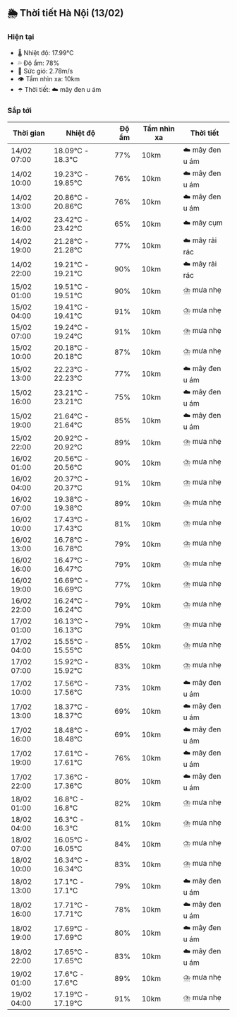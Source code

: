 ## 🌦️ Thời tiết Hà Nội (13/02)

### Hiện tại

- 🌡️ Nhiệt độ: 17.99℃
- 💦 Độ ẩm: 78%
- 💨 Sức gió: 2.78m/s
- 👁️ Tầm nhìn xa: 10km
- ☂️ Thời tiết: ☁️ mây đen u ám

### Sắp tới

| Thời gian | Nhiệt độ | Độ ẩm | Tầm nhìn xa | Thời tiết |
| --- | --- | --- | --- | --- |
| 14/02 07:00 | 18.09℃ - 18.3℃ | 77% | 10km | ☁️ mây đen u ám |
| 14/02 10:00 | 19.23℃ - 19.85℃ | 76% | 10km | ☁️ mây đen u ám |
| 14/02 13:00 | 20.86℃ - 20.86℃ | 76% | 10km | ☁️ mây đen u ám |
| 14/02 16:00 | 23.42℃ - 23.42℃ | 65% | 10km | ☁️ mây cụm |
| 14/02 19:00 | 21.28℃ - 21.28℃ | 77% | 10km | ☁️ mây rải rác |
| 14/02 22:00 | 19.21℃ - 19.21℃ | 90% | 10km | ☁️ mây rải rác |
| 15/02 01:00 | 19.51℃ - 19.51℃ | 90% | 10km | ⛈️ mưa nhẹ |
| 15/02 04:00 | 19.41℃ - 19.41℃ | 91% | 10km | ⛈️ mưa nhẹ |
| 15/02 07:00 | 19.24℃ - 19.24℃ | 91% | 10km | ⛈️ mưa nhẹ |
| 15/02 10:00 | 20.18℃ - 20.18℃ | 87% | 10km | ⛈️ mưa nhẹ |
| 15/02 13:00 | 22.23℃ - 22.23℃ | 77% | 10km | ☁️ mây đen u ám |
| 15/02 16:00 | 23.21℃ - 23.21℃ | 75% | 10km | ☁️ mây đen u ám |
| 15/02 19:00 | 21.64℃ - 21.64℃ | 85% | 10km | ☁️ mây đen u ám |
| 15/02 22:00 | 20.92℃ - 20.92℃ | 89% | 10km | ⛈️ mưa nhẹ |
| 16/02 01:00 | 20.56℃ - 20.56℃ | 90% | 10km | ⛈️ mưa nhẹ |
| 16/02 04:00 | 20.37℃ - 20.37℃ | 91% | 10km | ⛈️ mưa nhẹ |
| 16/02 07:00 | 19.38℃ - 19.38℃ | 89% | 10km | ⛈️ mưa nhẹ |
| 16/02 10:00 | 17.43℃ - 17.43℃ | 81% | 10km | ⛈️ mưa nhẹ |
| 16/02 13:00 | 16.78℃ - 16.78℃ | 79% | 10km | ⛈️ mưa nhẹ |
| 16/02 16:00 | 16.47℃ - 16.47℃ | 79% | 10km | ⛈️ mưa nhẹ |
| 16/02 19:00 | 16.69℃ - 16.69℃ | 77% | 10km | ⛈️ mưa nhẹ |
| 16/02 22:00 | 16.24℃ - 16.24℃ | 79% | 10km | ⛈️ mưa nhẹ |
| 17/02 01:00 | 16.13℃ - 16.13℃ | 79% | 10km | ⛈️ mưa nhẹ |
| 17/02 04:00 | 15.55℃ - 15.55℃ | 85% | 10km | ⛈️ mưa nhẹ |
| 17/02 07:00 | 15.92℃ - 15.92℃ | 83% | 10km | ⛈️ mưa nhẹ |
| 17/02 10:00 | 17.56℃ - 17.56℃ | 73% | 10km | ☁️ mây đen u ám |
| 17/02 13:00 | 18.37℃ - 18.37℃ | 69% | 10km | ☁️ mây đen u ám |
| 17/02 16:00 | 18.48℃ - 18.48℃ | 69% | 10km | ☁️ mây đen u ám |
| 17/02 19:00 | 17.61℃ - 17.61℃ | 76% | 10km | ☁️ mây đen u ám |
| 17/02 22:00 | 17.36℃ - 17.36℃ | 80% | 10km | ☁️ mây đen u ám |
| 18/02 01:00 | 16.8℃ - 16.8℃ | 82% | 10km | ⛈️ mưa nhẹ |
| 18/02 04:00 | 16.3℃ - 16.3℃ | 81% | 10km | ⛈️ mưa nhẹ |
| 18/02 07:00 | 16.05℃ - 16.05℃ | 84% | 10km | ⛈️ mưa nhẹ |
| 18/02 10:00 | 16.34℃ - 16.34℃ | 83% | 10km | ⛈️ mưa nhẹ |
| 18/02 13:00 | 17.1℃ - 17.1℃ | 79% | 10km | ☁️ mây đen u ám |
| 18/02 16:00 | 17.71℃ - 17.71℃ | 78% | 10km | ☁️ mây đen u ám |
| 18/02 19:00 | 17.69℃ - 17.69℃ | 80% | 10km | ☁️ mây đen u ám |
| 18/02 22:00 | 17.65℃ - 17.65℃ | 83% | 10km | ☁️ mây đen u ám |
| 19/02 01:00 | 17.6℃ - 17.6℃ | 89% | 10km | ⛈️ mưa nhẹ |
| 19/02 04:00 | 17.19℃ - 17.19℃ | 91% | 10km | ⛈️ mưa nhẹ |
